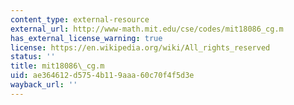 ```yaml
---
content_type: external-resource
external_url: http://www-math.mit.edu/cse/codes/mit18086_cg.m
has_external_license_warning: true
license: https://en.wikipedia.org/wiki/All_rights_reserved
status: ''
title: mit18086\_cg.m
uid: ae364612-d575-4b11-9aaa-60c70f4f5d3e
wayback_url: ''
---
```

